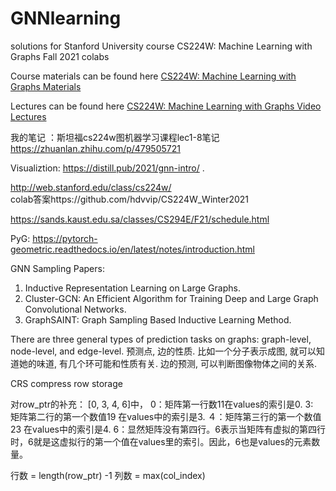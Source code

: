 # GNNlearning

solutions for Stanford University course CS224W: Machine Learning with Graphs Fall 2021 colabs

Course materials can be found here [CS224W: Machine Learning with Graphs Materials](http://web.stanford.edu/class/cs224w/)

Lectures can be found here [CS224W: Machine Learning with Graphs Video Lectures](https://youtube.com/playlist?list=PLoROMvodv4rPLKxIpqhjhPgdQy7imNkDn)

我的笔记 ：斯坦福cs224w图机器学习课程lec1-8笔记  https://zhuanlan.zhihu.com/p/479505721

Visualiztion:  https://distill.pub/2021/gnn-intro/ . 

http://web.stanford.edu/class/cs224w/  
colab答案https://github.com/hdvvip/CS224W_Winter2021 

https://sands.kaust.edu.sa/classes/CS294E/F21/schedule.html

PyG: https://pytorch-geometric.readthedocs.io/en/latest/notes/introduction.html

GNN Sampling Papers:
1. Inductive Representation Learning on Large Graphs.
2. Cluster-GCN: An Efficient Algorithm for Training Deep and Large Graph Convolutional Networks.
3. GraphSAINT: Graph Sampling Based Inductive Learning Method.


There are three general types of prediction tasks on graphs: graph-level, node-level, and edge-level. 预测点, 边的性质. 比如一个分子表示成图, 就可以知道她的味道, 有几个环可能和性质有关. 边的预测, 可以判断图像物体之间的关系. 

CRS  compress row storage

对row_ptr的补充：
[0, 3, 4, 6]中，
0：矩阵第一行数11在values的索引是0.
3:　矩阵第二行的第一个数值19 在values中的索引是3.
４：矩阵第三行的第一个数值23 在values中的索引是4.
6：显然矩阵没有第四行。6表示当矩阵有虚拟的第四行时，6就是这虚拟行的第一个值在values里的索引。因此，6也是values的元素数量。

行数 = length(row_ptr) -1
列数 = max(col_index)



